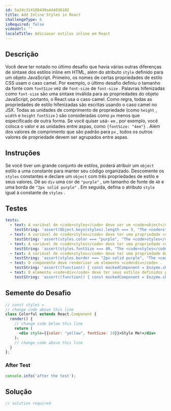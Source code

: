 ```yaml
---
id: 5a24c314108439a4d4036182
title: Add Inline Styles in React
challengeType: 6
isRequired: false
videoUrl: ''
localeTitle: Adicionar estilos inline em React
---
```


## Descrição
<section id="description"> Você deve ter notado no último desafio que havia várias outras diferenças de sintaxe dos estilos inline em HTML, além do atributo <code>style</code> definido para um objeto JavaScript. Primeiro, os nomes de certas propriedades de estilo CSS usam o caso camel. Por exemplo, o último desafio definiu o tamanho da fonte com <code>fontSize</code> vez de <code>font-size</code> de <code>font-size</code> . Palavras hifenizadas como <code>font-size</code> são uma sintaxe inválida para as propriedades do objeto JavaScript, portanto, o React usa o caso camel. Como regra, todas as propriedades de estilo hifenizadas são escritas usando o caso camel no JSX. Todas as unidades de comprimento de propriedade (como <code>height</code> , <code>width</code> e <code>height</code> <code>fontSize</code> ) são consideradas como <code>px</code> menos que especificado de outra forma. Se você quiser usá- <code>em</code> , por exemplo, você coloca o valor e as unidades entre aspas, como <code>{fontSize: &quot;4em&quot;}</code> . Além dos valores de comprimento que são padrão para <code>px</code> , todos os outros valores de propriedade devem ser agrupados entre aspas. </section>

## Instruções
<section id="instructions"> Se você tiver um grande conjunto de estilos, poderá atribuir um <code>object</code> estilo a uma constante para manter seu código organizado. Descomente os <code>styles</code> constantes e declare um <code>object</code> com três propriedades de estilo e seus valores. Dê ao <code>div</code> uma cor de <code>&quot;purple&quot;</code> , um tamanho de fonte de <code>40</code> e uma borda de <code>&quot;2px solid purple&quot;</code> . Em seguida, defina o atributo <code>style</code> igual à constante de <code>styles</code> . </section>

## Testes
<section id='tests'>

```yml
tests:
  - text: A variável de <code>styles</code> deve ser um <code>object</code> com três propriedades.
    testString: 'assert(Object.keys(styles).length === 3, "The <code>styles</code> variable should be an <code>object</code> with three properties.");'
  - text: A variável de <code>styles</code> deve ter uma propriedade <code>color</code> definida como um valor de <code>purple</code> .
    testString: 'assert(styles.color === "purple", "The <code>styles</code> variable should have a <code>color</code> property set to a value of <code>purple</code>.");'
  - text: A variável de <code>styles</code> deve ter uma propriedade <code>fontSize</code> definida como um valor de <code>40</code> .
    testString: 'assert(styles.fontSize === 40, "The <code>styles</code> variable should have a <code>fontSize</code> property set to a value of <code>40</code>.");'
  - text: A variável de <code>styles</code> deve ter uma propriedade de <code>border</code> definida como um valor de <code>2px solid purple</code> .
    testString: 'assert(styles.border === "2px solid purple", "The <code>styles</code> variable should have a <code>border</code> property set to a value of <code>2px solid purple</code>.");'
  - text: O componente deve renderizar um elemento <code>div</code> .
    testString: 'assert((function() { const mockedComponent = Enzyme.shallow(React.createElement(Colorful)); return mockedComponent.type() === "div"; })(), "The component should render a <code>div</code> element.");'
  - text: O elemento <code>div</code> deve ter seus estilos definidos pelo objeto <code>styles</code> .
    testString: 'assert((function() { const mockedComponent = Enzyme.shallow(React.createElement(Colorful)); return (mockedComponent.props().style.color === "purple" && mockedComponent.props().style.fontSize === 40 && mockedComponent.props().style.border === "2px solid purple"); })(), "The <code>div</code> element should have its styles defined by the <code>styles</code> object.");'

```

</section>

## Semente do Desafio
<section id='challengeSeed'>

<div id='jsx-seed'>

```jsx
// const styles =
// change code above this line
class Colorful extends React.Component {
  render() {
    // change code below this line
    return (
      <div style={{color: "yellow", fontSize: 24}}>Style Me!</div>
    );
    // change code above this line
  }
};

```

</div>


### After Test
<div id='jsx-teardown'>

```js
console.info('after the test');
```

</div>

</section>

## Solução
<section id='solution'>

```js
// solution required
```
</section>
